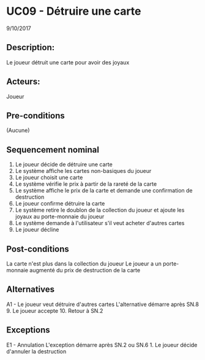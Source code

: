 # UC09 - Détruire une carte
9/10/2017

## Description:
Le joueur détruit une carte pour avoir des joyaux

## Acteurs:
Joueur

## Pre-conditions
(Aucune)

## Sequencement nominal
1. Le joueur décide de détruire une carte
2. Le système affiche les cartes non-basiques du joueur
3. Le joueur choisit une carte
4. Le système vérifie le prix à partir de la rareté de la carte
5. Le système affiche le prix de la carte et demande une confirmation de destruction
6. Le joueur confirme détruire la carte
7. Le système retire le doublon de la collection du joueur et ajoute les joyaux au porte-monnaie du joueur
8. Le système demande à l'utilisateur s'il veut acheter d'autres cartes
9. Le joueur décline

## Post-conditions
La carte n'est plus dans la collection du joueur
Le joueur a un porte-monnaie augmenté du prix de destruction de la carte

## Alternatives
A1 - Le joueur veut détruire d'autres cartes
L'alternative démarre après SN.8
    9. Le joueur accepte
    10. Retour à SN.2

## Exceptions
E1 - Annulation
L'exception démarre après SN.2 ou SN.6
    1. Le joueur décide d'annuler la destruction
